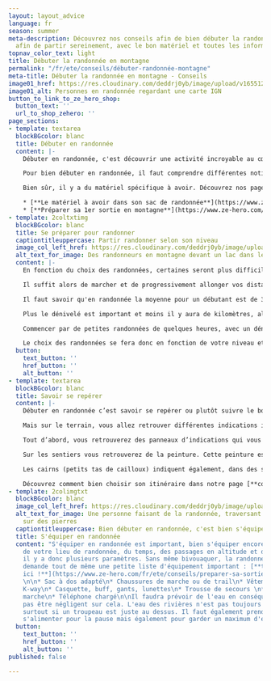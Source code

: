 ```yaml
---
layout: layout_advice
language: fr
season: summer
meta-description: Découvrez nos conseils afin de bien débuter la randonnée en montagne
  afin de partir sereinement, avec le bon matériel et toutes les informations importantes
topnav_color_text: light
title: Débuter la randonnée en montagne
permalink: "/fr/ete/conseils/débuter-randonnée-montagne"
meta-title: Débuter la randonnée en montagne - Conseils
image01_href: https://res.cloudinary.com/deddrj0yb/image/upload/v1655124182/website/resorts/Vosges/PXL_20220415_164613048.jpg
image01_alt: Personnes en randonnée regardant une carte IGN
button_to_link_to_ze_hero_shop:
  button_text: ''
  url_to_shop_zehero: ''
page_sections:
- template: textarea
  blockBGcolor: blanc
  title: Débuter en randonnée
  content: |-
    Débuter en randonnée, c'est découvrir une activité incroyable au cœur de paysages grandioses. Que vous soyez débutant, que vous vous initiez à la randonnée, cette pratique est ouverte à tous, adulte comme enfant.

    Pour bien débuter en randonnée, il faut comprendre différentes notions. La randonnée c'est découvrir différents itinéraires pour différents niveaux, c’est-à-dire que certaines boucles ou chemins seront plus difficiles par les kilomètres, le dénivelé et la technicité du sentier. On peut également avoir des passages plus exposés et raide. Ensuite on va avoir les thèmes de randonnée comme aller découvrir la faune, la flore, les lacs, les sommets, se promener en famille ou faire des randonnées alpines. Ce qui est important de retenir c'est que lorsqu'on commence la randonnée, il faut tenir compte des éléments du parcours, de la montagne, de l'environnement et de la météo.

    Bien sûr, il y a du matériel spécifique à avoir. Découvrez nos pages sur les différents équipements à avoir pendant sa randonnée :

    * [**Le matériel à avoir dans son sac de randonnée**](https://www.ze-hero.com/fr/ete/conseils/liste-materiel-randonnee)
    * [**Préparer sa 1er sortie en montagne**](https://www.ze-hero.com/fr/ete/conseils/preparer-sa-sortie-randonnee-a-la-journee)
- template: 2coltxtimg
  blockBGcolor: blanc
  title: Se préparer pour randonner
  captiontitleuppercase: Partir randonner selon son niveau
  image_col_left_href: https://res.cloudinary.com/deddrj0yb/image/upload/v1655216735/website/summer/IMG_20200730_110620.jpg
  alt_text_for_image: Des randonneurs en montagne devant un lac dans le Mercantour
  content: |-
    En fonction du choix des randonnées, certaines seront plus difficiles que d'autres sur le plan physique et musculaire. C'est pourquoi, il est préférable de se préparer physiquement avant de randonner.

    Il suffit alors de marcher et de progressivement allonger vos distances, et d'augmenter le dénivelé. Cela vous permet de vous adapter au fur et à mesure à des distances plus longues et à marcher plus longtemps.

    Il faut savoir qu'en randonnée la moyenne pour un débutant est de 3km/h et environ 300 à 400m de dénivelé par heure. Cela vous permet de réaliser en fonction des parcours choisis, le temps que cela vous prendra. Cela peut s'avérer différent si le chemin est technique (cailloux, escarpés, racine...)

    Plus le dénivelé est important et moins il y aura de kilomètres, alors le chemin sera très raide.

    Commencer par de petites randonnées de quelques heures, avec un dénivelé faible. Puis vous pourrez augmenter progressivement les distances et le dénivelé à des randonnées d'une journée. Vous pourrez par la suite partir sur des randonnées de plusieurs jours. I

    Le choix des randonnées se fera donc en fonction de votre niveau et de ce que vous recherchez (en famille, sportif, lacs, sommets, chamois etc.)
  button:
    text_button: ''
    href_button: ''
    alt_button: ''
- template: textarea
  blockBGcolor: blanc
  title: Savoir se repérer
  content: |-
    Débuter en randonnée c’est savoir se repérer ou plutôt suivre le bon itinéraire est important. Si vous vous initiez à la randonnée, savoir lire une carte IGN 1/25000 demande une certaine aisance et une bonne expérience de terrain. Aujourd’hui, vous pourrez demander différents topos à l’office du tourisme, directement avec un accompagnateur de moyenne montagne et un guide ainsi que sur internet. Vous pouvez également avoir vos itinéraires sur vos montres GPS ou les applications sur téléphone.

    Mais sur le terrain, vous allez retrouver différentes indications importantes. Cela vous permettra de comprendre où vous êtes, sur quel chemin vous êtes, où vous allez...

    Tout d’abord, vous retrouverez des panneaux d’indications qui vous indiqueront le sens de la direction à prendre pour un lieu donné (refuge, sommet, lac, hameau, ville...) Il y a toujours un nombre inscrit dessus qui est également inscrit sur la carte IGN afin de se repérer. Parfois vous aurez des indictions de temps pour aller jusqu’au lieu indiqué.

    Sur les sentiers vous retrouverez de la peinture. Cette peinture est une petite bande rectangulaire de la couleur jaune, rouge et blanche, rouge et jaune. C’est le balisage qui vous indique sur quels chemins vous marchez. Le balisage jaune indique des sentiers de " Promenade et sentiers ", le rouge et blanc indique les GR, et le rouge et jaune les GR de pays. Vous les verrez tout le long du sentier sur un arbre, des pierres, des poteaux...

    Les cairns (petits tas de cailloux) indiquent également, dans des sentiers parfois techniques, le chemin à suivre.

    Découvrez comment bien choisir son itinéraire dans notre page [**conseil**](https://www.ze-hero.com/fr/ete/conseils/preparer-sa-sortie-randonnee-a-la-journee) !
- template: 2colimgtxt
  blockBGcolor: blanc
  image_col_left_href: https://res.cloudinary.com/deddrj0yb/image/upload/v1654869668/website/summer/PXL_20220523_082022339.jpg
  alt_text_for_image: Une personne faisant de la randonnée, traversant une rivière
    sur des pierres
  captiontitleuppercase: Bien débuter en randonnée, c'est bien s'équiper
  title: S'équiper en randonnée
  content: "S'équiper en randonnée est important, bien s'équiper encore plus. En fonction
    de votre lieu de randonnée, du temps, des passages en altitude et de la météo,
    il y a donc plusieurs paramètres. Sans même bivouaquer, la randonnée à la journée
    demande tout de même une petite liste d'équipement important : [**tous les conseils
    ici !**](https://www.ze-hero.com/fr/ete/conseils/preparer-sa-sortie-randonnee-a-la-journee)
    \n\n* Sac à dos adapté\n* Chaussures de marche ou de trail\n* Vêtements techniques\n*
    K-way\n* Casquette, buff, gants, lunettes\n* Trousse de secours \n* Bâtons de
    marche\n* Téléphone chargé\n\nIl faudra prévoir de l'eau en conséquence et ne
    pas être négligent sur cela. L'eau des rivières n'est pas toujours bonne à boire
    surtout si un troupeau est juste au dessus. Il faut également prendre de quoi
    s'alimenter pour la pause mais également pour garder un maximum d'énergie."
  button:
    text_button: ''
    href_button: ''
    alt_button: ''
published: false

---
```

